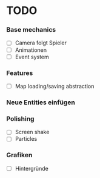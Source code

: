 # TODO
### Base mechanics
- [ ] Camera folgt Spieler
- [ ] Animationen
- [ ] Event system

### Features
- [ ] Map loading/saving abstraction

### Neue Entities einfügen

### Polishing
- [ ] Screen shake
- [ ] Particles

### Grafiken
- [ ] Hintergründe
